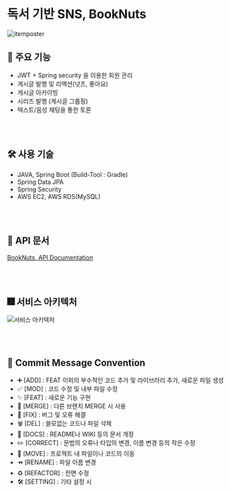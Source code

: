 # 독서 기반 SNS, BookNuts
![itemposter](https://user-images.githubusercontent.com/78673570/169695709-b6c4cc7b-5afe-461c-99d3-803b27dbd395.jpg)

## 🥜 주요 기능
- JWT + Spring security 을 이용한 회원 관리
- 게시글 발행 및 리액션(넛츠, 좋아요)
- 게시글 아카이빙
- 시리즈 발행 (게시글 그룹핑)
- 텍스트/음성 채팅을 통한 토론


<br><br>
## 🛠 사용 기술
- JAVA, Spring Boot (Build-Tool : Gradle)
- Spring Data JPA
- Spring Security
- AWS EC2, AWS RDS(MySQL)

<br><br>
## 📑 API 문서
[BookNuts, API Documentation](https://jaejeong-sohn.gitbook.io/booknuts-apis/)


<br><br>
## 🎆 서비스 아키텍처
![서비스 아키텍처](https://user-images.githubusercontent.com/78673570/170637777-79d9582b-a1e4-47b9-883f-62e0204cd270.png)


<br><br>
## 📌 Commit Message Convention
- ➕ [ADD] : FEAT 이외의 부수적인 코드 추가 및 라이브러리 추가, 새로운 파일 생성
- ✅ [MOD] : 코드 수정 및 내부 파일 수정
- ✨ [FEAT] : 새로운 기능 구현
- 🔀 [MERGE] : 다른 브랜치 MERGE 시 사용
- 🔨 [FIX] : 버그 및 오류 해결
- 🗑️ [DEL] : 쓸모없는 코드나 파일 삭제
- 📝 [DOCS] : README나 WIKI 등의 문서 개정
- ✏️ [CORRECT] : 문법의 오류나 타입의 변경, 이름 변경 등의 작은 수정
- 🚚 [MOVE] : 프로젝트 내 파일이나 코드의 이동
- ⏪️ [RENAME] : 파일 이름 변경
- ♻️ [REFACTOR] : 전면 수정
- 🛠 [SETTING] : 기타 설정 시
